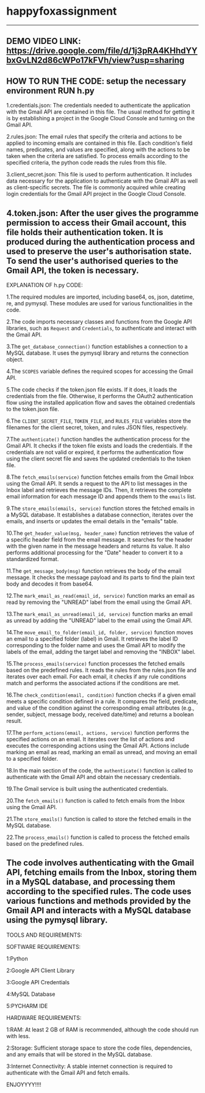 # happyfoxassignment

----------------------------------------------------------------------------------------------------------------------------------------------------------
DEMO VIDEO LINK: https://drive.google.com/file/d/1j3pRA4KHhdYYbxGvLN2d86cWPo17kFVh/view?usp=sharing
----------------------------------------------------------------------------------------------------------------------------------------------------------
HOW TO RUN THE CODE:
setup the necessary environment
RUN h.py
----------------------------------------------------------------------------------------------------------------------------------------------------------
1.credentials.json: The credentials needed to authenticate the application with the Gmail API are contained in this file. The usual method for getting it is by establishing a project in the Google Cloud Console and turning on the Gmail API.

2.rules.json: The email rules that specify the criteria and actions to be applied to incoming emails are contained in this file. Each condition's field names, predicates, and values are specified, along with the actions to be taken when the criteria are satisfied. To process emails according to the specified criteria, the python code reads the rules from this file.

3.client_secret.json: This file is used to perform authentication. It includes data necessary for the application to authenticate with the Gmail API as well as client-specific secrets. The file is commonly acquired while creating login credentials for the Gmail API project in the Google Cloud Console.

4.token.json: After the user gives the programme permission to access their Gmail account, this file holds their authentication token. It is produced during the authentication process and used to preserve the user's authorisation state. To send the user's authorised queries to the Gmail API, the token is necessary.
----------------------------------------------------------------------------------------------------------------------------------------------------------
EXPLANATION OF h.py CODE:

1.The required modules are imported, including base64, os, json, datetime, re, and pymysql. These modules are used for various functionalities in the code.

2.The code imports necessary classes and functions from the Google API libraries, such as `Request` and `Credentials`, to authenticate and interact with the Gmail API.

3.The `get_database_connection()` function establishes a connection to a MySQL database. It uses the pymysql library and returns the connection object.

4.The `SCOPES` variable defines the required scopes for accessing the Gmail API.

5.The code checks if the token.json file exists. If it does, it loads the credentials from the file. Otherwise, it performs the OAuth2 authentication flow using the installed application flow and saves the obtained credentials to the token.json file.

6.The `CLIENT_SECRET_FILE`, `TOKEN_FILE`, and `RULES_FILE` variables store the filenames for the client secret, token, and rules JSON files, respectively.

7.The `authenticate()` function handles the authentication process for the Gmail API. It checks if the token file exists and loads the credentials. If the credentials are not valid or expired, it performs the authentication flow using the client secret file and saves the updated credentials to the token file.

8.The `fetch_emails(service)` function fetches emails from the Gmail Inbox using the Gmail API. It sends a request to the API to list messages in the Inbox label and retrieves the message IDs. Then, it retrieves the complete email information for each message ID and appends them to the `emails` list.

9.The `store_emails(emails, service)` function stores the fetched emails in a MySQL database. It establishes a database connection, iterates over the emails, and inserts or updates the email details in the "emails" table.

10.The `get_header_value(msg, header_name)` function retrieves the value of a specific header field from the email message. It searches for the header with the given name in the message headers and returns its value. It also performs additional processing for the "Date" header to convert it to a standardized format.

11.The `get_message_body(msg)` function retrieves the body of the email message. It checks the message payload and its parts to find the plain text body and decodes it from base64.

12.The `mark_email_as_read(email_id, service)` function marks an email as read by removing the "UNREAD" label from the email using the Gmail API.

13.The `mark_email_as_unread(email_id, service)` function marks an email as unread by adding the "UNREAD" label to the email using the Gmail API.

14.The `move_email_to_folder(email_id, folder, service)` function moves an email to a specified folder (label) in Gmail. It retrieves the label ID corresponding to the folder name and uses the Gmail API to modify the labels of the email, adding the target label and removing the "INBOX" label.

15.The `process_emails(service)` function processes the fetched emails based on the predefined rules. It reads the rules from the rules.json file and iterates over each email. For each email, it checks if any rule conditions match and performs the associated actions if the conditions are met.

16.The `check_condition(email, condition)` function checks if a given email meets a specific condition defined in a rule. It compares the field, predicate, and value of the condition against the corresponding email attributes (e.g., sender, subject, message body, received date/time) and returns a boolean result.

17.The `perform_actions(email, actions, service)` function performs the specified actions on an email. It iterates over the list of actions and executes the corresponding actions using the Gmail API. Actions include marking an email as read, marking an email as unread, and moving an email to a specified folder.

18.In the main section of the code, the `authenticate()` function is called to authenticate with the Gmail API and obtain the necessary credentials.

19.The Gmail service is built using the authenticated credentials.

20.The `fetch_emails()` function is called to fetch emails from the Inbox using the Gmail API.

21.The `store_emails()` function is called to store the fetched emails in the MySQL database.

22.The `process_emails()` function is called to process the fetched emails based on the predefined rules.

The code involves authenticating with the Gmail API, fetching emails from the Inbox, storing them in a MySQL database, and processing them according to the specified rules. The code uses various functions and methods provided by the Gmail API and interacts with a MySQL database using the pymysql library.
----------------------------------------------------------------------------------------------------------------------------------------------------------
TOOLS AND REQUIREMENTS:

SOFTWARE REQUIREMENTS:

1:Python

2:Google API Client Library

3:Google API Credentials

4:MySQL Database

5:PYCHARM IDE

HARDWARE REQUIREMENTS:

1:RAM: At least 2 GB of RAM is recommended, although the code should run with less.

2:Storage: Sufficient storage space to store the code files, dependencies, and any emails that will be stored in the MySQL database.

3:Internet Connectivity: A stable internet connection is required to authenticate with the Gmail API and fetch emails.



ENJOYYYY!!!!
